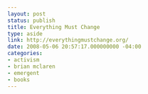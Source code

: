 ```yaml
---
layout: post
status: publish
title: Everything Must Change
type: aside
link: http://everythingmustchange.org/
date: 2008-05-06 20:57:17.000000000 -04:00
categories:
- activism
- brian mclaren
- emergent
- books
---
```


